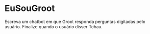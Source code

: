 # EuSouGroot
Escreva um chatbot em que Groot responda perguntas digitadas pelo usuário.  Finalize quando o usuário disser Tchau.
